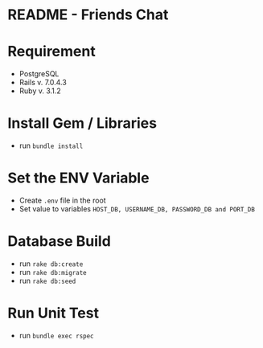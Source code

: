 # README - Friends Chat

# Requirement
  - PostgreSQL
  - Rails v. 7.0.4.3
  - Ruby v. 3.1.2

# Install Gem / Libraries
  - run ```bundle install```

# Set the ENV Variable
  - Create ```.env``` file in the root
  - Set value to variables ```HOST_DB, USERNAME_DB, PASSWORD_DB and PORT_DB```

# Database Build
  - run ```rake db:create```
  - run ```rake db:migrate```
  - run ```rake db:seed```

# Run Unit Test
  - run ```bundle exec rspec```
